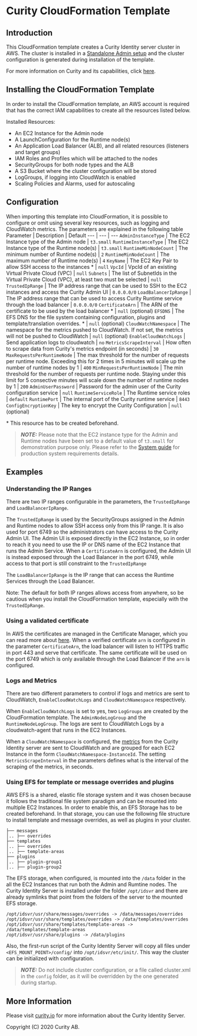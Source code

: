 # Curity CloudFormation Template
## Introduction
This CloudFormation template creates a Curity Identity server cluster in AWS.
The cluster is installed in a [Standalone Admin setup](https://developer.curity.io/docs/latest/system-admin-guide/deployment/clustering.html#standalone-admin-setup) and the cluster configuration is generated during installation of the template.

For more information on Curity and its capabilities, click [here](https://curity.io).

## Installing the CloudFormation Template

In order to install the CloudFormation template, an AWS account is required that has the correct IAM capabilities to create all the resources listed below. 

Installed Resources:
- An EC2 Instance for the Admin node
- A LaunchConfiguration for the Runtime node(s)
- An Application Load Balancer (ALB), and all related resources (listeners and target groups)
- IAM Roles and Profiles which will be attached to the nodes
- SecurityGroups for both node types and the ALB
- A S3 Bucket where the cluster configuration will be stored
- LogGroups, if logging into CloudWatch is enabled
- Scaling Policies and Alarms, used for autoscaling

## Configuration

When importing this template into CloudFormation, it is possible to configure or omit using several key resources, such as logging and CloudWatch metrics. The parameters are explained in the following table
Parameter | Description | Default
--- | --- | ---
`AdminInstanceType` | The EC2 Instance type of the Admin node | `t3.small`
`RuntimeInstanceType` | The EC2 Instance type of the Runtime node(s) | `t3.small`
`RuntimeMinNodeCount` | The minimum number of Runtime node(s) | `2`
`RuntimeMinNodeCount` | The maximum number of Runtime node(s) | `4`
`KeyName` | The EC2 Key Pair to allow SSH access to the instances * | `null`
`VpcId` | VpcId of an existing Virtual Private Cloud (VPC) | `null`
`Subnets` | The list of SubnetIds in the Virtual Private Cloud (VPC), at least two must be selected | `null`
`TrustedIpRange` | The IP address range that can be used to SSH to the EC2 instances and access the Curity Admin UI | `0.0.0.0/0`
`LoadBalancerIpRange` | The IP address range that can be used to access Curity Runtime service through the load balancer | `0.0.0.0/0`
`CertificateArn` | The ARN of the certificate to be used by the load balancer * | `null` (optional)
`EFSDNS` | The EFS DNS for the file system containing configuration, plugins and template/translation overrides. * | `null` (optional)
`CloudWatchNamespace` | The namespace for the metrics pushed to CloudWatch. If not set, the metrics will not be pushed to CloudWatch | `null` (optional)
`EnableCloudWatchLogs` | Send application logs to cloudwatch | `no`
`MetricsScrapeInterval` | How often to scrape data from Curity's metrics endpoint (in seconds) | `30`
`MaxRequestsPerRuntimeNode` | The max threshold for the number of requests per runtime node. Exceeding this for 2 times in 5 minutes will scale up the number of runtime nodes by 1 | `400`
`MinRequestsPerRuntimeNode` | The min threshold for the number of requests per runtime node. Staying under this limit for 5 consective minutes will scale down the number of runtime nodes by 1 | `200`
`AdminUserPassword` | Password for the admin user of the Curity configuration service | `null`
`RuntimeServiceRole` | The Runtime service roles | `default`
`RuntimePort` | The internal port of the Curity runtime service | `8443`
`ConfigEncryptionKey` | The key to encrypt the Curity Configuration | `null` (optional)

\* This resource has to be created beforehand.
> **_NOTE:_**  Please note that the EC2 instance type for the Admin and Runtime nodes have been set to a default value of `t3.small` for demonstration purpose only. Please refer to the [System guide](https://curity.io/docs/idsvr/latest/system-admin-guide/system-requirements.html#recommended-hardware-setup) for production system requirements details.
## Examples

### Understanding the IP Ranges

There are two IP ranges configurable in the parameters, the `TrustedIpRange` and `LoadBalancerIpRange`.

The `TrustedIpRange` is used by the SecurityGroups assigned in the Admin and Runtime nodes to allow SSH access only from this IP range. It is also used for port 6749 so the administrators can have access to the Curity Admin UI.
The Admin UI is exposed directly in the EC2 Instance, so in order to reach it you need to use the IP or DNS name of the EC2 Instance that runs the Admin Service. When a `CertificateArn` is configured, the Admin UI is instead exposed through the Load Balancer in the port 6749, while access to that port is still constraint to the `TrustedIpRange`

The `LoadBalancerIpRange` is the IP range that can access the Runtime Services through the Load Balancer. 

Note: The default for both IP ranges allows access from anywhere, so be cautious when you install the CloudFormation template, especially with the `TrustedIpRange`.

### Using a validated certificate

In AWS the certificates are managed in the Certificate Manager, which you can read more about [here](https://aws.amazon.com/certificate-manager/). When a verified certificate `arn` is configured in the parameter `CertificateArn`, the load balancer will listen to HTTPS traffic in port 443 and serve that certificate.
The same certificate will be used on the port 6749 which is only available through the Load Balancer if the `arn` is configured.

### Logs and Metrics

There are two different parameters to control if logs and metrics are sent to CloudWatch, `EnableCloudWatchLogs` and `CloudWatchNamespace` respectively. 

When `EnableCloudWatchLogs` is set to yes, two `LogGroups` are created by the CloudFormation template. The `AdminNodeLogGroup` and the `RuntimeNodeLogGroup`. The logs are sent to CloudWatch Logs by a cloudwatch-agent that runs in the EC2 Instances.

When a `CloudWatchNamespace` is configured, the [metrics](https://developer.curity.io/docs/latest/system-admin-guide/monitoring/index.html#prometheus-compliant-metrics) from the Curity Identity server are sent to CloudWatch and are grouped for each EC2 Instance in the form `CloudWatchNamespace-InstanceId`. The setting `MetricsScrapeInterval` in the parameters defines what is the interval of the scraping of the metrics, in seconds.

### Using EFS for template or message overrides and plugins

AWS EFS is a shared, elastic file storage system and it was chosen because it follows the traditional file system paradigm and can be mounted into multiple EC2 Instances. 
In order to enable this, an EFS Storage has to be created beforehand. In that storage, you can use the following file structure to install template and message overrides, as well as plugins in your cluster.
```
├── messages
│.. ├── overrides
├── templates
│.. ├── overrides
│.. ├── template-areas
├── plugins
│.. ├── plugin-group1
│.. ├── plugin-group2
```

The EFS storage, when configured, is mounted into the `/data` folder in the all the EC2 Instances that run both the Admin and Rumtine nodes. The Curity Identity Server is installed under the folder `/opt/idsvr` and there are already symlinks that point from the folders of the server to the mounted EFS storage. 

```
/opt/idsvr/usr/share/messages/overrides -> /data/messages/overrides
/opt/idsvr/usr/share/templates/overrides -> /data/templates/overrides
/opt/idsvr/usr/share/templates/template-areas -> /data/templates/template-areas
/opt/idsvr/usr/share/plugins -> /data/plugins
```

Also, the first-run script of the Curity Identity Server will copy all files under `<EFS_MOUNT_POINT>/config/` into `/opt/idsvr/etc/init/`. This way the cluster can be initialized with configuration.

> **_NOTE:_** Do not include cluster configuration, or a file called cluster.xml in the `config` folder, as it will be overridden by the one generated during startup. 


## More Information

Please visit [curity.io](https://curity.io/)  for more information about the Curity Identity Server.

Copyright (C) 2020 Curity AB.

